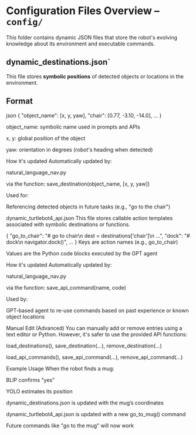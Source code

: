 # Configuration Files Overview – `config/`

This folder contains dynamic JSON files that store the robot's evolving knowledge about its environment and executable commands.



## dynamic_destinations.json`

This file stores **symbolic positions** of detected objects or locations in the environment.

## Format

json
{
  "object_name": [x, y, yaw],
  "chair": [0.77, -3.10, -14.0],
  ...
}


object_name: symbolic name used in prompts and APIs

x, y: global position of the object

yaw: orientation in degrees (robot's heading when detected)


How it's updated
Automatically updated by:

natural_language_nav.py

via the function: save_destination(object_name, [x, y, yaw])

Used for:

Referencing detected objects in future tasks (e.g., "go to the chair")


dynamic_turtlebot4_api.json
This file stores callable action templates associated with symbolic destinations or functions.

{
  "go_to_chair": "# go to chair\n dest = destinations['chair']\n ...",
  "dock": "# dock\n navigator.dock()",
  ...
}
Keys are action names (e.g., go_to_chair)

Values are the Python code blocks executed by the GPT agent

How it's updated
Automatically updated by:

natural_language_nav.py

via the function: save_api_command(name, code)

Used by:

GPT-based agent to re-use commands based on past experience or known object locations

Manual Edit (Advanced)
You can manually add or remove entries using a text editor or Python. However, it's safer to use the provided API functions:

load_destinations(), save_destination(...), remove_destination(...)

load_api_commands(), save_api_command(...), remove_api_command(...)


Example Usage
When the robot finds a mug:

BLIP confirms "yes"

YOLO estimates its position

dynamic_destinations.json is updated with the mug’s coordinates

dynamic_turtlebot4_api.json is updated with a new go_to_mug() command

Future commands like "go to the mug" will now work
